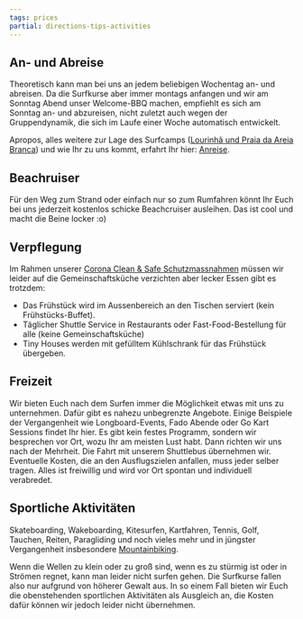 ```yaml
---
tags: prices
partial: directions-tips-activities
---
```


## An- und Abreise

Theoretisch kann man bei uns an jedem beliebigen Wochentag an- und abreisen. Da die Surfkurse aber immer montags anfangen und wir am Sonntag Abend unser Welcome-BBQ machen, empfiehlt es sich am Sonntag an- und abzureisen, nicht zuletzt auch wegen der Gruppendynamik, die sich im Laufe einer Woche automatisch entwickelt.

Apropos, alles weitere zur Lage des Surfcamps ([Lourinhã und Praia da Areia Branca]({{links.de.surroundings.path}})) und wie Ihr zu uns kommt, erfahrt Ihr hier: [Anreise]({{links.de.travelDirections.path}}).

## Beachruiser

Für den Weg zum Strand oder einfach nur so zum Rumfahren könnt Ihr Euch bei uns jederzeit kostenlos schicke Beachcruiser ausleihen. Das ist cool und macht die Beine locker :o)

## Verpflegung

Im Rahmen unserer [Corona Clean & Safe Schutzmassnahmen](https://www.portugal-wellenreiten.de/re-opening-des-da-silva-surfcamp/) müssen wir leider auf die Gemeinschaftsküche verzichten aber lecker Essen gibt es trotzdem:
- Das Frühstück wird im Aussenbereich an den Tischen serviert (kein Frühstücks-Buffet).
- Täglicher Shuttle Service in Restaurants oder Fast-Food-Bestellung für alle (keine Gemeinschaftsküche)
- Tiny Houses werden mit gefülltem Kühlschrank für das Frühstück übergeben.

## Freizeit

Wir bieten Euch nach dem Surfen immer die Möglichkeit etwas mit uns zu unternehmen. Dafür gibt es nahezu unbegrenzte Angebote. Einige Beispiele der Vergangenheit wie Longboard-Events, Fado Abende oder Go Kart Sessions findet Ihr hier.
Es gibt kein festes Programm, sondern wir besprechen vor Ort, wozu Ihr am meisten Lust habt. Dann richten wir uns nach der Mehrheit. Die Fahrt mit unserem Shuttlebus übernehmen wir. Eventuelle Kosten, die an den Ausflugszielen anfallen, muss jeder selber tragen. Alles ist freiwillig und wird vor Ort spontan und individuell verabredet.

## Sportliche Aktivitäten

Skateboarding, Wakeboarding, Kitesurfen, Kartfahren, Tennis, Golf, Tauchen, Reiten, Paragliding und noch vieles mehr und in jüngster Vergangenheit insbesondere [Mountainbiking]({{links.de.mountainBike.path}}).

Wenn die Wellen zu klein oder zu groß sind, wenn es zu stürmig ist oder in Strömen regnet, kann man leider nicht surfen gehen. Die Surfkurse fallen also nur aufgrund von höherer Gewalt aus. In so einem Fall bieten wir Euch die obenstehenden sportlichen Aktivitäten als Ausgleich an, die Kosten dafür können wir jedoch leider nicht übernehmen.


